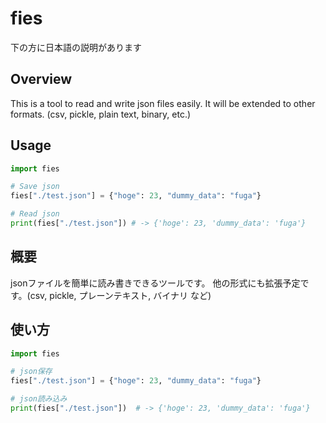 # fies

下の方に日本語の説明があります

## Overview
This is a tool to read and write json files easily.
It will be extended to other formats. (csv, pickle, plain text, binary, etc.)

## Usage
```python
import fies

# Save json
fies["./test.json"] = {"hoge": 23, "dummy_data": "fuga"}

# Read json
print(fies["./test.json"]) # -> {'hoge': 23, 'dummy_data': 'fuga'}
````

## 概要
jsonファイルを簡単に読み書きできるツールです。
他の形式にも拡張予定です。(csv, pickle, プレーンテキスト, バイナリ など)

## 使い方
```python
import fies

# json保存
fies["./test.json"] = {"hoge": 23, "dummy_data": "fuga"}

# json読み込み
print(fies["./test.json"])	# -> {'hoge': 23, 'dummy_data': 'fuga'}
```
